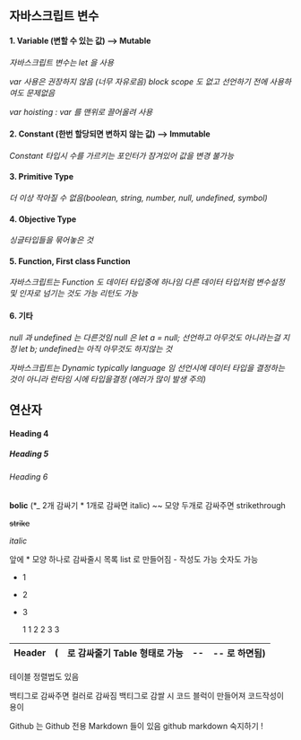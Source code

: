 ## 자바스크립트 변수

#### 1. Variable (변할 수 있는 값) --> Mutable

_자바스크립트 변수는 let 을 사용_

_var 사용은 권장하지 않음 (너무 자유로음) block scope 도 없고 선언하기 전에 사용하여도 문제없음_

_var hoisting : var 를 맨위로 끌어올려 사용_

#### 2. Constant (한번 할당되면 변하지 않는 값) --> Immutable

_Constant 타입시 수를 가르키는 포인터가 잠겨있어 값을 변경 불가능_

#### 3. Primitive Type

_더 이상 작아질 수 없음(boolean, string, number, null, undefined, symbol)_

#### 4. Objective Type

_싱글타입들을 묶어놓은 것_

#### 5. Function, First class Function

_자바스크립트는 Function 도 데이터 타입중에 하나임 다른 데이터 타입처럼 변수설정 및 인자로 넘기는 것도 가능 리턴도 가능_

#### 6. 기타

_null 과 undefined 는 다른것임 null 은 let a = null; 선언하고 아무것도 아니라는걸 지정 let b; undefined는 아직 아무것도 하지않는 것_

_자바스크립트는 Dynamic typically language 임 선언시에 데이터 타입을 결정하는 것이 아니라 런타임 시에 타입을결정 (에러가 많이 발생 주의)_

## 연산자

#### Heading 4

##### Heading 5

###### Heading 6

**bolic** (\*\_ 2개 감싸기 \* 1개로 감싸면 italic)
~~ 모양 두개로 감싸주면 strikethrough

~~strike~~

_italic_

앞에 \* 모양 하나로 감싸줄시 목록 list 로 만들어짐 - 작성도 가능 숫자도 가능

- 1
- 2
- 3

  1 1
  2 2
  3 3

| Header | (   | 로 감싸줄기 Table 형태로 가능 | --  | -- 로 하면됨) |
| ------ | --- | ----------------------------- | --- | ------------- |

테이블 정렬법도 있음

백티그로 감싸주면 컬러로 감싸짐
백티그로 감쌀 시 코드 블럭이 만들어져 코드작성이 용이

Github 는 Github 전용 Markdown 들이 있음 github markdown 숙지하기 !
